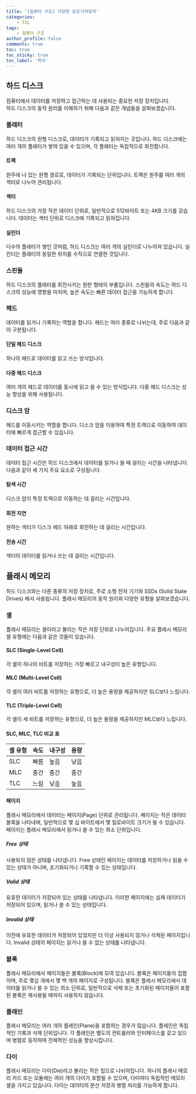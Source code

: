 ```yaml
---
title: '[컴퓨터 구조] 다양한 보조기억장치'
categories:
    - TIL
tags:
    - 컴퓨터 구조
author_profile: false
comments: true
toc: true
toc_sticky: true
toc_label: '목차'
---
```


## 하드 디스크
컴퓨터에서 데이터를 저장하고 접근하는 데 사용되는 중요한 저장 장치입니다.  
하드 디스크의 동작 원리를 이해하기 위해 다음과 같은 개념들을 살펴보겠습니다.

### 플래터
하드 디스크의 원형 디스크로, 데이터가 기록되고 읽혀지는 곳입니다. 하드 디스크에는 여러 개의 플래터가 쌓여 있을 수 있으며, 각 플래터는 독립적으로 회전합니다.

#### 트랙
원주에 나 있는 원형 경로로, 데이터가 기록되는 단위입니다. 트랙은 원주를 여러 개의 섹터로 나누어 관리됩니다.

#### 섹터
하드 디스크의 가장 작은 데이터 단위로, 일반적으로 512바이트 또는 4KB 크기를 갖습니다. 데이터는 섹터 단위로 디스크에 기록되고 읽혀집니다.

#### 실린더
다수의 플래터가 쌓인 것처럼, 하드 디스크는 여러 개의 실린더로 나누어져 있습니다. 실린더는 플래터의 동일한 위치를 수직으로 연결한 것입니다.

### 스핀들
하드 디스크의 플래터를 회전시키는 원판 형태의 부품입니다. 스핀들의 속도는 하드 디스크의 성능에 영향을 미치며, 높은 속도는 빠른 데이터 접근을 가능하게 합니다.

### 헤드
데이터를 읽거나 기록하는 역할을 합니다. 헤드는 여러 종류로 나뉘는데, 주로 다음과 같이 구분됩니다.

#### 단일 헤드 디스크
하나의 헤드로 데이터를 읽고 쓰는 방식입니다.

#### 다중 헤드 디스크
여러 개의 헤드로 데이터를 동시에 읽고 쓸 수 있는 방식입니다. 다중 헤드 디스크는 성능 향상을 위해 사용됩니다.

### 디스크 암
헤드를 이동시키는 역할을 합니다. 디스크 암을 이용하여 특정 트랙으로 이동하여 데이터에 빠르게 접근할 수 있습니다.

### 데이터 접근 시간
데이터 접근 시간은 하드 디스크에서 데이터를 읽거나 쓸 때 걸리는 시간을 나타냅니다. 다음과 같이 세 가지 주요 요소로 구성됩니다.

#### 탐색 시간
디스크 암이 특정 트랙으로 이동하는 데 걸리는 시간입니다.

#### 회전 지연
원하는 섹터가 디스크 헤드 아래로 회전하는 데 걸리는 시간입니다.

#### 전송 시간
섹터의 데이터를 읽거나 쓰는 데 걸리는 시간입니다.

## 플래시 메모리
하드 디스크와는 다른 종류의 저장 장치로, 주로 소형 전자 기기와 SSDs (Solid State Drives) 에서 사용됩니다. 플래시 메모리의 동작 원리와 다양한 유형을 살펴보겠습니다.

### 셀
플래시 메모리는 셀이라고 불리는 작은 저장 단위로 나누어집니다. 주요 플래시 메모리 셀 유형에는 다음과 같은 것들이 있습니다.

#### SLC (Single-Level Cell)
각 셀이 하나의 비트를 저장하는 가장 빠르고 내구성이 높은 유형입니다.

#### MLC (Multi-Level Cell)
각 셀이 여러 비트를 저장하는 유형으로, 더 높은 용량을 제공하지만 SLC보다 느립니다.

#### TLC (Triple-Level Cell)
각 셀이 세 비트를 저장하는 유형으로, 더 높은 용량을 제공하지만 MLC보다 느립니다.

#### SLC, MLC, TLC 비교 표

| 셀 유형 | 속도    | 내구성 | 용량 |
|----------|---------|--------|------|
| SLC      | 빠름   | 높음   | 낮음 |
| MLC      | 중간   | 중간   | 중간 |
| TLC      | 느림   | 낮음   | 높음 |

#### 페이지
플래시 메모리에서 데이터는 페이지(Page) 단위로 관리됩니다. 페이지는 작은 데이터 블록을 나타내며, 일반적으로 몇 십 바이트에서 몇 킬로바이트 크기가 될 수 있습니다. 페이지는 플래시 메모리에서 읽거나 쓸 수 있는 최소 단위입니다.

##### Free 상태
사용되지 않은 상태를 나타냅니다. Free 상태인 페이지는 데이터를 저장하거나 읽을 수 있는 상태가 아니며, 초기화되거나 기록할 수 있는 상태입니다.

##### Valid 상태
유효한 데이터가 저장되어 있는 상태를 나타냅니다. 이러한 페이지에는 실제 데이터가 저장되어 있으며, 읽거나 쓸 수 있는 상태입니다.

##### Invalid 상태
이전에 유효한 데이터가 저장되어 있었지만 더 이상 사용되지 않거나 삭제된 페이지입니다. Invalid 상태의 페이지는 읽거나 쓸 수 없는 상태를 나타냅니다.

### 블록
플래시 메모리에서 페이지들은 블록(Block)에 모여 있습니다. 블록은 페이지들의 집합이며, 주로 몇십 개에서 몇 백 개의 페이지로 구성됩니다. 블록은 플래시 메모리에서 데이터를 읽거나 쓸 수 있는 최소 단위로, 일반적으로 삭제 또는 초기화된 페이지들이 포함된 블록은 재사용될 때까지 사용하지 않습니다.

### 플레인
플래시 메모리는 여러 개의 플레인(Plane)을 포함하는 경우가 많습니다. 플레인은 독립적인 기록과 삭제 단위입니다. 각 플레인은 별도의 컨트롤러와 인터페이스를 갖고 있으며 병렬로 동작하여 전체적인 성능을 향상시킵니다.

### 다이
플래시 메모리는 다이(Die)라고 불리는 작은 칩으로 나뉘어집니다. 하나의 플래시 메모리 카드 또는 모듈에는 여러 개의 다이가 포함될 수 있으며, 다이마다 독립적인 메모리 셀을 가지고 있습니다. 다이는 데이터의 분산 저장과 병렬 처리를 가능하게 합니다.